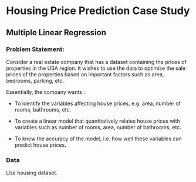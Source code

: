 # Housing Price Prediction Case Study
## Multiple Linear Regression
### Problem Statement:
Consider a real estate company that has a dataset containing the prices of properties in the USA region. It wishes to use the data to optimise the sale prices of the properties based on important factors such as area, bedrooms, parking, etc.

Essentially, the company wants :

- To identify the variables affecting house prices, e.g. area, number of rooms, bathrooms, etc.

- To create a linear model that quantitatively relates house prices with variables such as number of rooms, area, number of bathrooms, etc.

- To know the accuracy of the model, i.e. how well these variables can predict house prices.

### Data
Use housing dataset.
